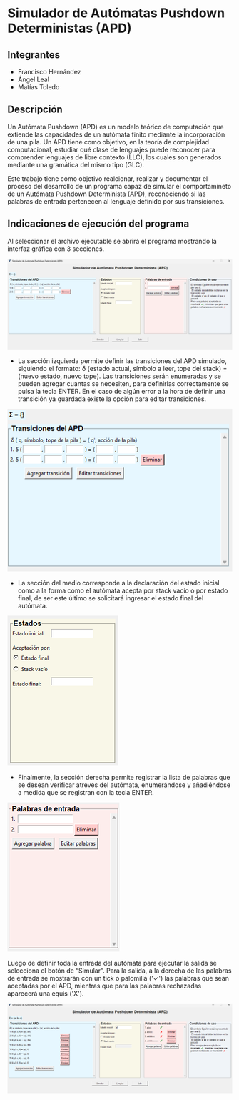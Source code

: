 # Simulador de Autómatas Pushdown Deterministas (APD)

## Integrantes
- Francisco Hernández
- Ángel Leal
- Matías Toledo

## Descripción

Un Autómata Pushdown (APD) es un modelo teórico de computación que extiende las capacidades de un autómata finito mediante la incorporación de una pila. Un APD tiene como objetivo, en la teoría de complejidad computacional, estudiar qué clase de lenguajes puede reconocer para comprender lenguajes de libre contexto (LLC), los cuales son generados mediante una gramática del mismo tipo (GLC).

Este trabajo tiene como objetivo realcionar, realizar y documentar el proceso del desarrollo de un programa capaz de simular el comportamineto de un Autómata Pushdown Determinista (APD), reconociendo si las palabras de entrada pertenecen al lenguaje definido por sus transiciones.

## Indicaciones de ejecución del programa

Al seleccionar el archivo ejecutable se abrirá el programa mostrando la interfaz gráfica con 3 secciones. 

![Simulador de Autómata Pushdown Determinista](Graphics/interfaz.png)

- La sección izquierda permite definir las transiciones del APD simulado, siguiendo el formato: δ (estado actual, símbolo a leer, tope del stack) = (nuevo estado, nuevo tope). Las transiciones serán enumeradas y se pueden agregar cuantas se necesiten, para definirlas correctamente se pulsa la tecla ENTER. En el caso de algún error a la hora de definir una transición ya guardada existe la opción para editar transiciones. 

![Sección Transiciones del APD](Graphics/transiciones.png)

- La sección del medio corresponde a la declaración del estado inicial como a la forma como el autómata acepta por stack vacío o por estado final, de ser este último se solicitará ingresar el estado final del autómata. 

![Sección Estados y Método de Aceptación](Graphics/estados.png)

- Finalmente, la sección derecha permite registrar la lista de palabras que se desean verificar atreves del autómata, enumerándose y añadiéndose a medida que se registran con la tecla ENTER. 

![Sección Palabras de Entrada](Graphics/palabras_entrada.png)

Luego de definir toda la entrada del autómata para ejecutar la salida se selecciona el botón de “Simular”. Para la salida, a la derecha de las palabras de entrada se mostrarán con un tick o palomilla ('✓') las palabras que sean aceptadas por el APD, mientras que para las palabras rechazadas aparecerá una equis ('X'). 

![Ejemplo de Funcionamiento](Graphics/ejemplo.png)